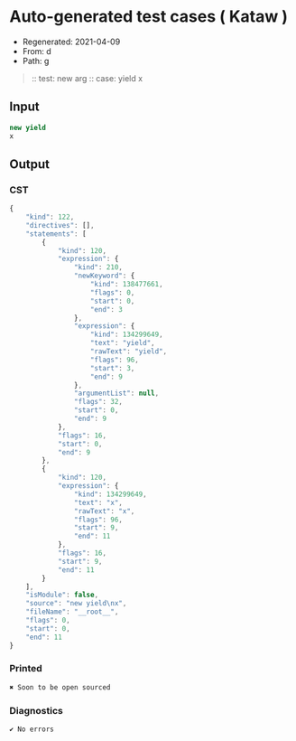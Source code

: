 # Auto-generated test cases ( Kataw )
- Regenerated: 2021-04-09
- From: d
- Path: g
> :: test: new arg
> :: case: yield
>          x
## Input

`````js
new yield
x
`````

## Output

### CST

```javascript
{
    "kind": 122,
    "directives": [],
    "statements": [
        {
            "kind": 120,
            "expression": {
                "kind": 210,
                "newKeyword": {
                    "kind": 138477661,
                    "flags": 0,
                    "start": 0,
                    "end": 3
                },
                "expression": {
                    "kind": 134299649,
                    "text": "yield",
                    "rawText": "yield",
                    "flags": 96,
                    "start": 3,
                    "end": 9
                },
                "argumentList": null,
                "flags": 32,
                "start": 0,
                "end": 9
            },
            "flags": 16,
            "start": 0,
            "end": 9
        },
        {
            "kind": 120,
            "expression": {
                "kind": 134299649,
                "text": "x",
                "rawText": "x",
                "flags": 96,
                "start": 9,
                "end": 11
            },
            "flags": 16,
            "start": 9,
            "end": 11
        }
    ],
    "isModule": false,
    "source": "new yield\nx",
    "fileName": "__root__",
    "flags": 0,
    "start": 0,
    "end": 11
}
```

### Printed

```javascript
✖ Soon to be open sourced
```

### Diagnostics

```javascript
✔ No errors
```

